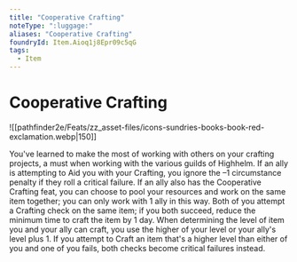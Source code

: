 ```yaml
---
title: "Cooperative Crafting"
noteType: ":luggage:"
aliases: "Cooperative Crafting"
foundryId: Item.Aioq1j8Epr09c5qG
tags:
  - Item
---
```


# Cooperative Crafting
![[pathfinder2e/Feats/zz_asset-files/icons-sundries-books-book-red-exclamation.webp|150]]

You've learned to make the most of working with others on your crafting projects, a must when working with the various guilds of Highhelm. If an ally is attempting to Aid you with your Crafting, you ignore the –1 circumstance penalty if they roll a critical failure. If an ally also has the Cooperative Crafting feat, you can choose to pool your resources and work on the same item together; you can only work with 1 ally in this way. Both of you attempt a Crafting check on the same item; if you both succeed, reduce the minimum time to craft the item by 1 day. When determining the level of item you and your ally can craft, you use the higher of your level or your ally's level plus 1. If you attempt to Craft an item that's a higher level than either of you and one of you fails, both checks become critical failures instead.
